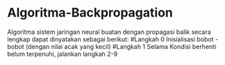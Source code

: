# Algoritma-Backpropagation
Algoritma sistem jaringan neural buatan dengan propagasi balik secara lengkap dapat dinyatakan sebagai berikut:
#Langkah 0 
Inisialisasi bobot - bobot (dengan nilai acak yang kecil)
#Langkah 1
Selama Kondisi berhenti belum terpenuhi, jalankan langkah 2-9
